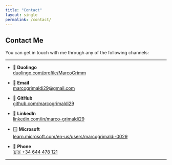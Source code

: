 ```yaml
---
title: "Contact"
layout: single
permalink: /contact/
---
```


## Contact Me

You can get in touch with me through any of the following channels:

---

* 🦉 **Duolingo**  
[duolingo.com/profile/MarcoGrimm](https://www.duolingo.com/profile/MarcoGrimm)

* 📧 **Email**  
[marcogrimaldi29@gmail.com](mailto:marcogrimaldi29@gmail.com)  

* 🐙 **GitHub**  
[github.com/marcogrimaldi29](https://github.com/marcogrimaldi29)  

* 💼 **LinkedIn**  
[linkedin.com/in/marco-grimaldi29](https://www.linkedin.com/in/marco-grimaldi29/)  

* 🪟 **Microsoft**  
[learn.microsoft.com/en-us/users/marcogrimaldi-0029](https://learn.microsoft.com/en-us/users/marcogrimaldi-0029/)

* 📱 **Phone**  
[🇪🇸 +34 644 478 121](tel:+34644478121)

---
